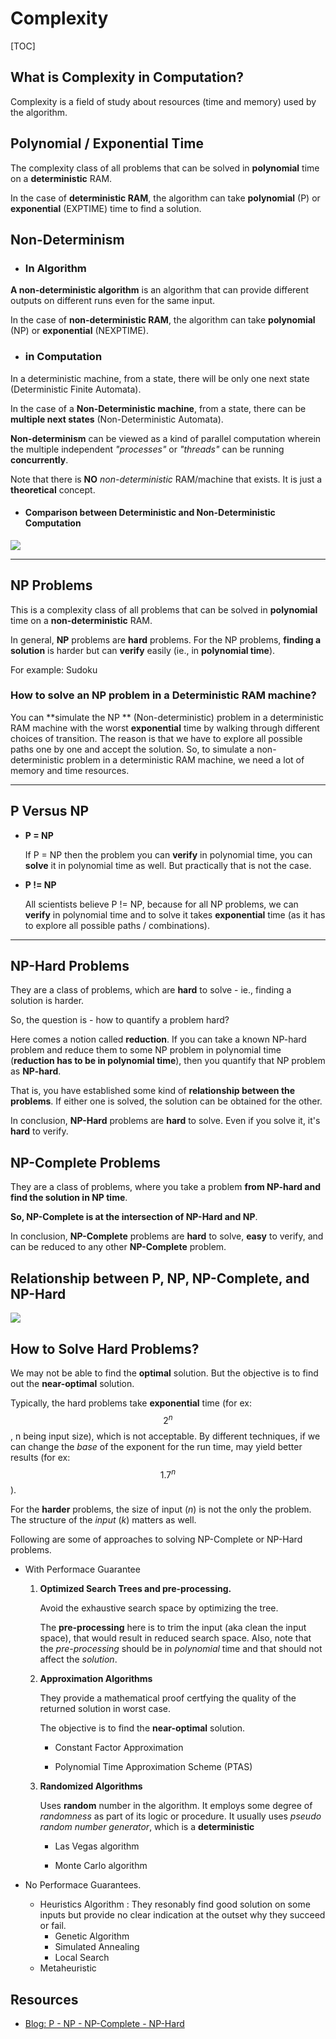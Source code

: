 # Complexity

[TOC]

## What is Complexity in Computation?

Complexity is a field of study about resources (time and memory) used by the algorithm.

## Polynomial / Exponential Time

The complexity class of all problems that can be solved in **polynomial** time on a **deterministic** RAM.

In the case of **deterministic RAM**, the algorithm can take **polynomial** (P) or **exponential**  (EXPTIME) time to find a solution.



## Non-Determinism 

- ### In Algorithm

**A non-deterministic algorithm** is an algorithm that can provide different outputs on different runs even for the same input.

In the case of **non-deterministic RAM**, the algorithm can take **polynomial** (NP) or **exponential** (NEXPTIME).

- ###  in Computation

In a deterministic machine, from a state, there will be only one next state (Deterministic Finite Automata). 

In the case of a **Non-Deterministic machine**, from a state, there can be **multiple next states** (Non-Deterministic Automata).

**Non-determinism** can be viewed as a kind of parallel computation wherein the multiple independent *"processes"* or *"threads"* can be running **concurrently**.

Note that there is **NO** *non-deterministic* RAM/machine that exists. It is just a **theoretical** concept.

- #### Comparison between Deterministic and Non-Deterministic Computation

![](https://upload.wikimedia.org/wikipedia/commons/1/16/Difference_between_deterministic_and_Nondeterministic.svg)

---



## NP Problems

This is a complexity class of all problems that can be solved in **polynomial** time on a **non-deterministic** RAM.

In general, **NP** problems are **hard** problems. For the NP problems, **finding a solution** is harder but can **verify** easily (ie., in **polynomial time**). 

For example: Sudoku

### How to solve an NP problem in a Deterministic RAM machine?

You can **simulate the NP ** (Non-deterministic) problem in a deterministic RAM machine with the worst **exponential** time by walking through different choices of transition. The reason is that we have to explore all possible paths one by one and accept the solution. So, to simulate a non-deterministic problem in a deterministic RAM machine, we need a lot of memory and time resources.

---



## P Versus NP

- **P = NP**

  If P = NP then the problem you can **verify** in polynomial time, you can **solve** it in polynomial time as well. But practically that is not the case.

- **P != NP**

  All scientists believe P != NP, because for all NP problems, we can **verify** in polynomial time and to solve it takes **exponential** time (as it has to explore all possible paths / combinations).



---

## NP-Hard Problems

They are a class of problems, which are **hard** to solve - ie., finding a solution is harder.

So, the question is - how to quantify a problem hard?

Here comes a notion called **reduction**. If you can take a known NP-hard problem and reduce them to some NP problem in polynomial time (**reduction has to be in polynomial time**), then you quantify that NP problem as **NP-hard**. 

That is, you have established some kind of **relationship between the problems**. If either one is solved, the solution can be obtained for the other.

In conclusion, **NP-Hard** problems are **hard** to solve. Even if you solve it, it's **hard** to verify.

## NP-Complete Problems

They are a class of problems, where you take a problem **from NP-hard and find the solution in NP time**.

**So, NP-Complete is at the intersection of NP-Hard and NP**.

In conclusion, **NP-Complete** problems are **hard** to solve, **easy** to verify, and can be reduced to any other **NP-Complete** problem.



## Relationship between P, NP, NP-Complete, and NP-Hard



![](https://www.baeldung.com/wp-content/uploads/sites/4/2020/03/P-NP-NP_Hard-NP-Complete-1-1.png)







## How to Solve Hard Problems?

We may not be able to find the **optimal** solution. But the objective is to find out the **near-optimal** solution.

Typically, the hard problems take **exponential** time (for ex: $$2^n$$, n being input size), which is not acceptable. By different techniques, if we can change  the *base* of the exponent for the run time, may yield better results (for ex: $$1.7^n$$).

For the **harder** problems, the size of input (*n*) is not the only the problem. The structure of the *input* (*k*) matters as well. 

Following are some of approaches to solving NP-Complete or NP-Hard problems.

- With Performace Guarantee

  1. **Optimized Search Trees and pre-processing.**

     Avoid the exhaustive search space by optimizing the tree. 

     The **pre-processing** here is to trim the input (aka clean the input space), that would result in reduced search space. Also, note that the *pre-processing* should be in *polynomial* time and that should not affect the *solution*.

  2. **Approximation Algorithms**

     They provide a mathematical proof certfying the quality of the returned solution in worst case.

     The objective is to find the **near-optimal** solution.

     - Constant Factor Approximation

     - Polynomial Time Approximation Scheme (PTAS)

  3. **Randomized Algorithms**

     Uses **random** number in the algorithm. It employs some degree of *randomness* as part of its logic or procedure. It usually uses *pseudo random number generator*, which is a **deterministic** 

      * Las Vegas algorithm

      * Monte Carlo algorithm

        

- No Performace Guarantees.

  - Heuristics Algorithm : They resonably find good solution on some inputs but provide no clear indication at the outset why they succeed or fail.
    - Genetic Algorithm
    - Simulated Annealing
    - Local Search
  - Metaheuristic

## Resources

* [Blog: P - NP - NP-Complete - NP-Hard](https://www.baeldung.com/cs/p-np-np-complete-np-hard)